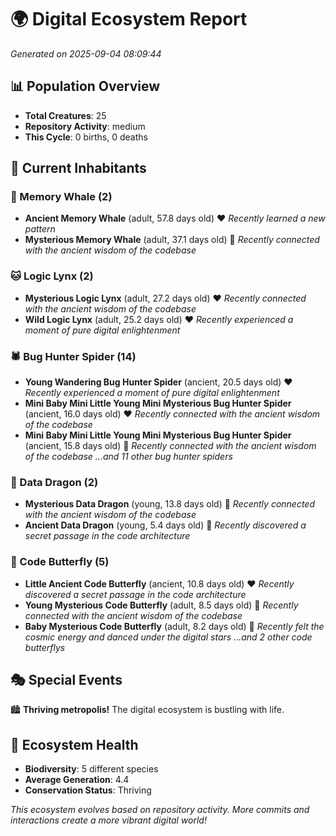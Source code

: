 # 🌍 Digital Ecosystem Report
*Generated on 2025-09-04 08:09:44*

## 📊 Population Overview
- **Total Creatures**: 25
- **Repository Activity**: medium
- **This Cycle**: 0 births, 0 deaths

## 👥 Current Inhabitants

### 🐋 Memory Whale (2)
- **Ancient Memory Whale** (adult, 57.8 days old) ❤️
  *Recently learned a new pattern*
- **Mysterious Memory Whale** (adult, 37.1 days old) 💛
  *Recently connected with the ancient wisdom of the codebase*

### 🐱 Logic Lynx (2)
- **Mysterious Logic Lynx** (adult, 27.2 days old) ❤️
  *Recently connected with the ancient wisdom of the codebase*
- **Wild Logic Lynx** (adult, 25.2 days old) ❤️
  *Recently experienced a moment of pure digital enlightenment*

### 🕷️ Bug Hunter Spider (14)
- **Young Wandering Bug Hunter Spider** (ancient, 20.5 days old) ❤️
  *Recently experienced a moment of pure digital enlightenment*
- **Mini Baby Mini Little Young Mini Mysterious Bug Hunter Spider** (ancient, 16.0 days old) ❤️
  *Recently connected with the ancient wisdom of the codebase*
- **Mini Baby Mini Little Young Mini Mysterious Bug Hunter Spider** (ancient, 15.8 days old) 💛
  *Recently connected with the ancient wisdom of the codebase*
  *...and 11 other bug hunter spiders*

### 🐉 Data Dragon (2)
- **Mysterious Data Dragon** (young, 13.8 days old) 💛
  *Recently connected with the ancient wisdom of the codebase*
- **Ancient Data Dragon** (young, 5.4 days old) 💚
  *Recently discovered a secret passage in the code architecture*

### 🦋 Code Butterfly (5)
- **Little Ancient Code Butterfly** (ancient, 10.8 days old) ❤️
  *Recently discovered a secret passage in the code architecture*
- **Young Mysterious Code Butterfly** (adult, 8.5 days old) 💛
  *Recently connected with the ancient wisdom of the codebase*
- **Baby Mysterious Code Butterfly** (adult, 8.2 days old) 💚
  *Recently felt the cosmic energy and danced under the digital stars*
  *...and 2 other code butterflys*

## 🎭 Special Events

🏙️ **Thriving metropolis!** The digital ecosystem is bustling with life.

## 🔬 Ecosystem Health
- **Biodiversity**: 5 different species
- **Average Generation**: 4.4
- **Conservation Status**: Thriving

*This ecosystem evolves based on repository activity. More commits and interactions create a more vibrant digital world!*